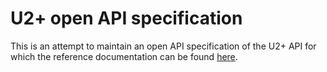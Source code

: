 # U2+ open API specification

This is an attempt to maintain an open API specification of the U2+ API for which the reference documentation can be found [here](https://1541u-documentation.readthedocs.io/en/latest/api/api_calls.html).
